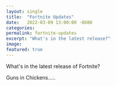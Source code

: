 ```yaml
---
layout: single
title:  "Fortnite Updates"
date:   2022-03-09 13:00:00 -0600
categories: 
permalink: fortnite-updates
excerpt: "What's in the latest release?"
image: 
featured: true
---
```


What's in the latest release of Fortnite?

Guns in Chickens.....
